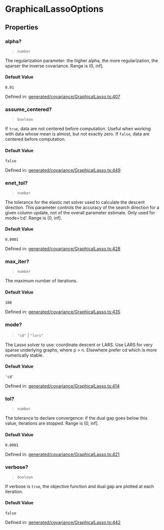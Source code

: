 # GraphicalLassoOptions

## Properties

### alpha?

> `number`

The regularization parameter: the higher alpha, the more regularization, the sparser the inverse covariance. Range is (0, inf\].

#### Default Value

`0.01`

Defined in:  [generated/covariance/GraphicalLasso.ts:407](https://github.com/transitive-bullshit/scikit-learn-ts/blob/92ab806/packages/sklearn/src/generated/covariance/GraphicalLasso.ts#L407)

### assume\_centered?

> `boolean`

If `true`, data are not centered before computation. Useful when working with data whose mean is almost, but not exactly zero. If `false`, data are centered before computation.

#### Default Value

`false`

Defined in:  [generated/covariance/GraphicalLasso.ts:449](https://github.com/transitive-bullshit/scikit-learn-ts/blob/92ab806/packages/sklearn/src/generated/covariance/GraphicalLasso.ts#L449)

### enet\_tol?

> `number`

The tolerance for the elastic net solver used to calculate the descent direction. This parameter controls the accuracy of the search direction for a given column update, not of the overall parameter estimate. Only used for mode=’cd’. Range is (0, inf\].

#### Default Value

`0.0001`

Defined in:  [generated/covariance/GraphicalLasso.ts:428](https://github.com/transitive-bullshit/scikit-learn-ts/blob/92ab806/packages/sklearn/src/generated/covariance/GraphicalLasso.ts#L428)

### max\_iter?

> `number`

The maximum number of iterations.

#### Default Value

`100`

Defined in:  [generated/covariance/GraphicalLasso.ts:435](https://github.com/transitive-bullshit/scikit-learn-ts/blob/92ab806/packages/sklearn/src/generated/covariance/GraphicalLasso.ts#L435)

### mode?

> `"cd"` \| `"lars"`

The Lasso solver to use: coordinate descent or LARS. Use LARS for very sparse underlying graphs, where p > n. Elsewhere prefer cd which is more numerically stable.

#### Default Value

`'cd'`

Defined in:  [generated/covariance/GraphicalLasso.ts:414](https://github.com/transitive-bullshit/scikit-learn-ts/blob/92ab806/packages/sklearn/src/generated/covariance/GraphicalLasso.ts#L414)

### tol?

> `number`

The tolerance to declare convergence: if the dual gap goes below this value, iterations are stopped. Range is (0, inf\].

#### Default Value

`0.0001`

Defined in:  [generated/covariance/GraphicalLasso.ts:421](https://github.com/transitive-bullshit/scikit-learn-ts/blob/92ab806/packages/sklearn/src/generated/covariance/GraphicalLasso.ts#L421)

### verbose?

> `boolean`

If verbose is `true`, the objective function and dual gap are plotted at each iteration.

#### Default Value

`false`

Defined in:  [generated/covariance/GraphicalLasso.ts:442](https://github.com/transitive-bullshit/scikit-learn-ts/blob/92ab806/packages/sklearn/src/generated/covariance/GraphicalLasso.ts#L442)
